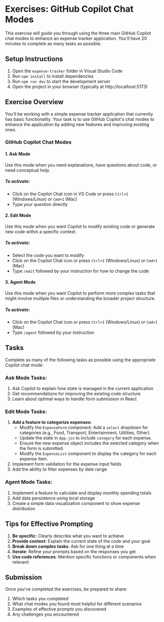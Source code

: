 # Exercises: GitHub Copilot Chat Modes

This exercise will guide you through using the three main GitHub Copilot chat modes to enhance an expense tracker application. You'll have 20 minutes to complete as many tasks as possible.

## Setup Instructions

1. Open the `expense-tracker` folder in Visual Studio Code
2. Run `npm install` to install dependencies
3. Run `npm run dev` to start the development server
4. Open the project in your browser (typically at http://localhost:5173)

## Exercise Overview

You'll be working with a simple expense tracker application that currently has basic functionality. Your task is to use GitHub Copilot's chat modes to enhance the application by adding new features and improving existing ones.

### GitHub Copilot Chat Modes

#### 1. Ask Mode

Use this mode when you need explanations, have questions about code, or need conceptual help.

##### To activate:

- Click on the Copilot Chat icon in VS Code or press `Ctrl+I` (Windows/Linux) or `Cmd+I` (Mac)
- Type your question directly

#### 2. Edit Mode

Use this mode when you want Copilot to modify existing code or generate new code within a specific context.

##### To activate:

- Select the code you want to modify
- Click on the Copilot Chat icon or press `Ctrl+I` (Windows/Linux) or `Cmd+I` (Mac)
- Type `/edit` followed by your instruction for how to change the code

#### 3. Agent Mode

Use this mode when you want Copilot to perform more complex tasks that might involve multiple files or understanding the broader project structure.

##### To activate:

- Click on the Copilot Chat icon or press `Ctrl+I` (Windows/Linux) or `Cmd+I` (Mac)
- Type `/agent` followed by your instruction

## Tasks

Complete as many of the following tasks as possible using the appropriate Copilot chat mode:

### Ask Mode Tasks:

1. Ask Copilot to explain how state is managed in the current application
2. Get recommendations for improving the existing code structure
3. Learn about optimal ways to handle form submission in React

### Edit Mode Tasks:

1. **Add a feature to categorize expenses:**
   - Modify the `ExpenseForm` component: Add a `select` dropdown for categories (e.g., Food, Transport, Entertainment, Utilities, Other).
   - Update the state in `App.jsx` to include `category` for each expense.
   - Ensure the new expense object includes the selected category when the form is submitted.
   - Modify the `ExpenseList` component to display the category for each expense item.
2. Implement form validation for the expense input fields
3. Add the ability to filter expenses by date range

### Agent Mode Tasks:

1. Implement a feature to calculate and display monthly spending totals
2. Add data persistence using local storage
3. Create a simple data visualization component to show expense distribution

## Tips for Effective Prompting

1. **Be specific**: Clearly describe what you want to achieve
2. **Provide context**: Explain the current state of the code and your goal
3. **Break down complex tasks**: Ask for one thing at a time
4. **Iterate**: Refine your prompts based on the responses you get
5. **Use code references**: Mention specific functions or components when relevant

## Submission

Once you've completed the exercises, be prepared to share:

1. Which tasks you completed
2. What chat modes you found most helpful for different scenarios
3. Examples of effective prompts you discovered
4. Any challenges you encountered
